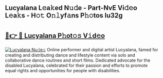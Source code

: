 ## Lucyalana L𝚎a𝚔ed N𝚞𝚍e - Part-NvE Vi𝚍𝚎o L𝚎a𝚔s - H𝚘𝚝 O𝚗𝚕yf𝚊ns P𝚑𝚘tos lu32g

# <h2><a href="http://kf3m7x.oniu.top/?m=Lucyalana">🔗👉 🔴 Lucyalana P𝚑ot𝚘𝚜 V𝚒d𝚎o</a></h2>

[![Lucyalana Nu𝚍e𝚜](https://i.imgur.com/0qMVB7G.gif)](http://kf3m7x.oniu.top/?m=Lucyalana)
Online performer and digital artist Lucyalana, famed for creating and distributing dance and lifestyle content via solo and collaborative dance routines and short films. Dedicated advocate for the disabled Lucyalana, celebrated for their passion and efforts to promote equal rights and opportunities for people with disabilities.  
